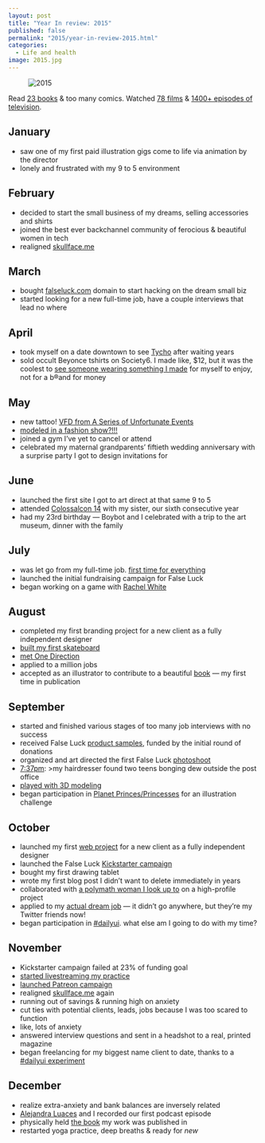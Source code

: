 ```yaml
---
layout: post
title: "Year In review: 2015"
published: false
permalink: "2015/year-in-review-2015.html"
categories:
  - Life and health
image: 2015.jpg
---
```


<figure class="media align-center">
  <img src="{{ site.baseurl }}/media/posts/2015/jessicapaoli-dot-com_2015.jpg" alt="2015">
</figure>

<p>Read <a href="http://www.goodreads.com/user/show/3350928-skullface">23 books</a> &amp; too many comics. Watched <a href="http://letterboxd.com/jsca/">78 films</a> &amp; <a href="https://trakt.tv/users/skullface">1400+ episodes of television</a>.</p>

<h2>January</h2>
<ul><li>saw one of my first paid illustration gigs come to life via animation by the director</li>
  <li>lonely and frustrated with my 9 to 5 environment</li>
</ul><h2>February</h2>
<ul><li>decided to start the small business of my dreams, selling accessories and shirts</li>
  <li>joined the best ever backchannel community of ferocious &amp; beautiful women in tech</li>
  <li>realigned <a href="http://Fskullface.me%">skullface.me</a></li>
</ul><h2>March</h2>
<ul><li>bought <a href="http://falseluck.com">falseluck.com</a> domain to start hacking on the dream small biz</li>
  <li>started looking for a new full-time job, have a couple interviews that lead no where</li>
</ul><h2>April</h2>
<ul><li>took myself on a date downtown to see <a href="http://blog.iso50.com/">Tycho</a> after waiting years</li>
  <li>sold occult Beyonce tshirts on Society6. I made like, $12, but it was the coolest to <a href="https://www.instagram.com/p/1TFh2Vzggv/">see someone wearing something I made</a> for myself to enjoy, not for a b®and for money</li>
</ul><h2>May</h2>
<ul><li>new tattoo! <a href="https://www.instagram.com/p/2TgyvMzgvE/">VFD from A Series of Unfortunate Events</a></li>
  <li><a href="https://www.instagram.com/p/2jBFbaTgnB/">modeled in a fashion show?!!!</a></li>
  <li>joined a gym I’ve yet to cancel or attend</li>
  <li>celebrated my maternal grandparents’ fiftieth wedding anniversary with a surprise party I got to design invitations for</li>
</ul><h2>June</h2>
<ul><li>launched the first site I got to art direct at that same 9 to 5</li>
  <li>attended <a href="http://colossalcon.com">Colossalcon 14</a> with my sister, our sixth consecutive year</li>
  <li>had my 23rd birthday — Boybot and I celebrated with a trip to the art museum, dinner with the family</li>
</ul><h2>July</h2>
<ul><li>was let go from my full-time job. <a href="https://twitter.com/skullface/status/618913492196814848">first time for everything</a></li>
  <li>launched the initial fundraising campaign for False Luck</li>
  <li>began working on a game with <a href="http://rachelisaweso.me">Rachel White</a></li>
</ul><h2>August</h2>
<ul><li>completed my first branding project for a new client as a fully independent designer</li>
  <li><a href="https://www.instagram.com/p/6sTm7SzghO/">built my first skateboard</a></li>
  <li><a href="https://www.instagram.com/p/66NQO8zgq6/">met One Direction</a></li>
  <li>applied to a million jobs</li>
  <li>accepted as an illustrator to contribute to a beautiful <a href="http://secretloves.ca/">book</a> — my first time in publication</li>
</ul><h2>September</h2>
<ul><li>started and finished various stages of too many job interviews with no success</li>
  <li>received False Luck <a href="https://www.instagram.com/p/7PGj6dzgpt/">product samples</a>, funded by the initial round of donations</li>
  <li>organized and art directed the first False Luck <a href="https://www.instagram.com/p/7lza9czgki/">photoshoot</a></li>
  <li><a href="https://twitter.com/skullface/status/645018823020670976">7:37pm</a>: &gt;my hairdresser found two teens bonging dew outside the post office</li>
  <li><a href="https://twitter.com/skullface/status/647100995860869122">played with 3D modeling</a></li>
  <li>began participation in <a href="http://jessicapaoli.tumblr.com/tagged/space+royalty">Planet Princes/Princesses</a> for an illustration challenge</li>
</ul><h2>October</h2>
<ul><li>launched my first <a href="http://ivanbrandon.com">web project</a> for a new client as a fully independent designer</li>
  <li>launched the False Luck <a href="https://www.kickstarter.com/projects/skullface/false-luck-usa-made-accessories-apparel-with-attit">Kickstarter campaign</a></li>
  <li>bought my first drawing tablet</li>
  <li>wrote my first blog post I didn’t want to delete immediately in years</li>
  <li>collaborated with <a href="http://rachelnabors.com/">a polymath woman I look up to</a> on a high-profile project</li>
  <li>applied to my <a href="https://www.square-enix-montreal.com">actual dream job</a> — it didn’t go anywhere, but they’re my Twitter friends now!</li>
  <li>began participation in <a href="https://dribbble.com/skullface/tags/dailyu">#dailyui</a>. what else am I going to do with my time?</li>
</ul><h2>November</h2>
<ul><li>Kickstarter campaign failed at 23% of funding goal</li>
  <li><a href="http://twitch.tv/skvllface">started livestreaming my practice</a></li>
  <li><a href="http://patreon.com/skvllface">launched Patreon campaign</a></li>
  <li>realigned <a href="http://skullface.me/">skullface.me</a> again</li>
  <li>running out of savings &amp; running high on anxiety</li>
  <li>cut ties with potential clients, leads, jobs because I was too scared to function</li>
  <li>like, lots of anxiety</li>
  <li>answered interview questions and sent in a headshot to a real, printed magazine</li>
  <li>began freelancing for my biggest name client to date, thanks to a <a href="https://dribbble.com/shots/2354019-Zelda-Chest-Animation">#dailyui experiment</a></li>
</ul><h2>December</h2>
<ul><li>realize extra-anxiety and bank balances are inversely related</li>
  <li><a href="http://alejandra.io">Alejandra Luaces</a> and I recorded our first podcast episode</li>
  <li>physically held <a href="http://secretloves.ca/">the book</a> my work was published in</li>
  <li>restarted yoga practice, deep breaths &amp; ready for <em>new</em></li>
</ul>
